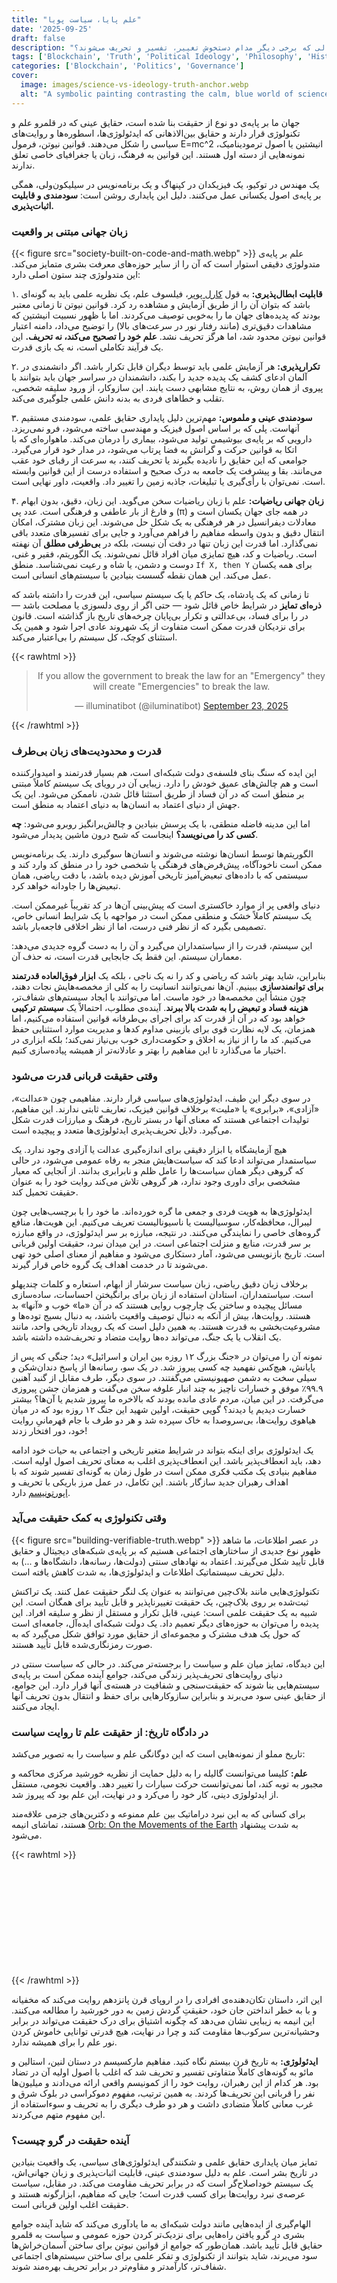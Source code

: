 ```yaml
---
title: "علم پایا، سیاست پویا"
date: '2025-09-25'
draft: false
description: "چرا برخی از دانسته‌های بشری در طول تاریخ، استوار و بدون تغییر باقی می‌مانند، در حالی که برخی دیگر مدام دستخوش تغییر، تفسیر و تحریف می‌شوند؟"
tags: ['Blockchain', 'Truth', 'Political Ideology', 'Philosophy', 'History', 'Mathematics']
categories: ['Blockchain', 'Politics', 'Governance']
cover:
  image: images/science-vs-ideology-truth-anchor.webp
  alt: "A symbolic painting contrasting the calm, blue world of science on the left with the chaotic, red world of politics and mobs on the right, divided by a glowing chain."
---
```


جهان ما بر پایه‌ی دو نوع از حقیقت بنا شده است، حقایق عینی که در قلمرو علم و تکنولوژی قرار دارند و حقایق بین‌الاذهانی که ایدئولوژی‌ها، اسطوره‌ها و روایت‌های سیاسی را شکل می‌دهند. قوانین نیوتن، فرمول E=mc^2 انیشتین یا اصول ترمودینامیک، نمونه‌هایی از دسته اول هستند. این قوانین به فرهنگ، زبان یا جغرافیای خاصی تعلق ندارند.

یک مهندس در توکیو، یک فیزیکدان در کپنهاگ و یک برنامه‌نویس در سیلیکون‌ولی، همگی بر پایه‌ی اصول یکسانی عمل می‌کنند. دلیل این پایداری روشن است: **سودمندی و قابلیت اثبات‌پذیری.**

### **زبان جهانی مبتنی بر واقعیت**
{{< figure src="society-built-on-code-and-math.webp" >}}
علم بر پایه‌ی متدولوژی دقیقی استوار است که آن را از سایر حوزه‌های معرفت بشری متمایز می‌کند. این متدولوژی چند ستون اصلی دارد:

۱. **قابلیت ابطال‌پذیری:** به قول [کارل پوپر](https://www.britannica.com/biography/Karl-Popper)، فیلسوف علم، یک نظریه علمی باید به گونه‌ای باشد که بتوان آن را از طریق آزمایش و مشاهده رد کرد. قوانین نیوتن تا زمانی معتبر بودند که پدیده‌های جهان ما را به‌خوبی توصیف می‌کردند. اما با ظهور نسبیت انیشتین که مشاهدات دقیق‌تری (مانند رفتار نور در سرعت‌های بالا) را توضیح می‌داد، دامنه اعتبار قوانین نیوتن محدود شد، اما هرگز تحریف نشد. **علم خود را تصحیح می‌کند، نه تحریف.** این یک فرآیند تکاملی است، نه یک بازی قدرت.

۲. **تکرارپذیری:** هر آزمایش علمی باید توسط دیگران قابل تکرار باشد. اگر دانشمندی در آلمان ادعای کشف یک پدیده جدید را بکند، دانشمندان در سراسر جهان باید بتوانند با پیروی از همان روش، به نتایج مشابهی دست یابند. این سازوکار، از ورود سلیقه شخصی، تقلب و خطاهای فردی به بدنه دانش علمی جلوگیری می‌کند.

۳. **سودمندی عینی و ملموس:** مهم‌ترین دلیل پایداری حقایق علمی، سودمندی مستقیم آنهاست. پلی که بر اساس اصول فیزیک و مهندسی ساخته می‌شود، فرو نمی‌ریزد. دارویی که بر پایه‌ی بیوشیمی تولید می‌شود، بیماری را درمان می‌کند. ماهواره‌ای که با اتکا به قوانین حرکت و گرانش به فضا پرتاب می‌شود، در مدار خود قرار می‌گیرد. جوامعی که این حقایق را نادیده بگیرند یا تحریف کنند، به سرعت از رقبای خود عقب می‌مانند. بقا و پیشرفت یک جامعه به درک صحیح و استفاده درست از این قوانین وابسته است. نمی‌توان با رأی‌گیری یا تبلیغات، جاذبه زمین را تغییر داد. واقعیت، داور نهایی است.

۴. **زبان جهانی ریاضیات:** علم با زبان ریاضیات سخن می‌گوید. این زبان، دقیق، بدون ابهام و فارغ از بار عاطفی و فرهنگی است. عدد پی (π) در همه جای جهان یکسان است و معادلات دیفرانسیل در هر فرهنگی به یک شکل حل می‌شوند. این زبان مشترک، امکان انتقال دقیق و بدون واسطه مفاهیم را فراهم می‌آورد و جایی برای تفسیرهای متعدد باقی نمی‌گذارد.
اما قدرت این زبان تنها در دقت آن نیست، بلکه در **بی‌طرفی مطلق** آن نهفته است. ریاضیات و کد، هیچ تمایزی میان افراد قائل نمی‌شوند. یک الگوریتم، فقیر و غنی، دوست و دشمن، یا شاه و رعیت نمی‌شناسد. منطق `If X, then Y` برای همه یکسان عمل می‌کند. این همان نقطه گسست بنیادین با سیستم‌های انسانی است.

تا زمانی که یک پادشاه، یک حاکم یا یک سیستم سیاسی، این قدرت را داشته باشد که **ذره‌ای تمایز** در شرایط خاص قائل شود — حتی اگر از روی دلسوزی یا مصلحت باشد — در را برای فساد، بی‌عدالتی و تکرار بی‌پایان چرخه‌های تاریخ باز گذاشته است. قانون برای نزدیکان قدرت ممکن است متفاوت از یک شهروند عادی اجرا شود و همین یک استثنای کوچک، کل سیستم را بی‌اعتبار می‌کند.

{{< rawhtml >}}
<blockquote class="twitter-tweet" data-theme="dark" data-dnt="true" align="center"><p lang="en" dir="ltr">If you allow the government to break the law for an &quot;Emergency&quot; they will create &quot;Emergencies&quot; to break the law.</p>&mdash; illuminatibot (@iluminatibot) <a href="https://twitter.com/iluminatibot/status/1970405279272419556?ref_src=twsrc%5Etfw">September 23, 2025</a></blockquote>
<script async src="https://platform.twitter.com/widgets.js" charset="utf-8"></script>
{{< /rawhtml >}}

### **قدرت و محدودیت‌های زبان بی‌طرف**
این ایده که سنگ بنای فلسفه‌ی دولت شبکه‌ای است، هم بسیار قدرتمند و امیدوارکننده است و هم چالش‌های عمیق خودش را دارد. زیبایی آن در رویای یک سیستم کاملاً مبتنی بر منطق است که در آن فساد از طریق استثنا قائل شدن، ناممکن می‌شود. این یک جهش از دنیای اعتماد به انسان‌ها به دنیای اعتماد به منطق است.

اما این مدینه فاضله منطقی، با یک پرسش بنیادین و چالش‌برانگیز روبرو می‌شود: **چه کسی کد را می‌نویسد؟** اینجاست که شبح درون ماشین پدیدار می‌شود.

الگوریتم‌ها توسط انسان‌ها نوشته می‌شوند و انسان‌ها سوگیری دارند. یک برنامه‌نویس ممکن است ناخودآگاه، پیش‌فرض‌های فرهنگی یا شخصی خود را در منطق کد وارد کند و سیستمی که با داده‌های تبعیض‌آمیز تاریخی آموزش دیده باشد، با دقت ریاضی، همان تبعیض‌ها را جاودانه خواهد کرد.

دنیای واقعی پر از موارد خاکستری است که پیش‌بینی آن‌ها در کد تقریباً غیرممکن است. یک سیستم کاملاً خشک و منطقی ممکن است در مواجهه با یک شرایط انسانی خاص، تصمیمی بگیرد که از نظر فنی درست، اما از نظر اخلاقی فاجعه‌بار باشد.

این سیستم، قدرت را از سیاستمداران می‌گیرد و آن را به دست گروه جدیدی می‌دهد: معماران سیستم. این فقط یک جابجایی قدرت است، نه حذف آن.

بنابراین، شاید بهتر باشد که ریاضی و کد را نه یک ناجی ، بلکه یک **ابزار فوق‌العاده قدرتمند برای توانمندسازی** ببینیم. آن‌ها نمی‌توانند انسانیت را به کلی از مخمصه‌هایش نجات دهند، چون منشأ این مخمصه‌ها در خود ماست. اما می‌توانند با ایجاد سیستم‌های شفاف‌تر، **هزینه فساد و تبعیض را به شدت بالا ببرند**. آینده‌ی مطلوب، احتمالاً یک **سیستم ترکیبی** خواهد بود که در آن از قدرت کد برای اجرای بی‌طرفانه قوانین استفاده می‌کنیم، اما همزمان، یک لایه نظارت قوی برای بازبینی مداوم کدها و مدیریت موارد استثنایی حفظ می‌کنیم.
کد ما را از نیاز به اخلاق و حکومت‌داری خوب بی‌نیاز نمی‌کند؛ بلکه ابزاری در اختیار ما می‌گذارد تا این مفاهیم را بهتر و عادلانه‌تر از همیشه پیاده‌سازی کنیم.

### **وقتی حقیقت قربانی قدرت می‌شود**
در سوی دیگر این طیف، ایدئولوژی‌های سیاسی قرار دارند. مفاهیمی چون «عدالت»، «آزادی»، «برابری» یا «ملیت» برخلاف قوانین فیزیک، تعاریف ثابتی ندارند. این مفاهیم، تولیدات اجتماعی هستند که معنای آنها در بستر تاریخ، فرهنگ و مبارزات قدرت شکل می‌گیرد. دلایل تحریف‌پذیری ایدئولوژی‌ها متعدد و پیچیده است.

هیچ آزمایشگاه یا ابزار دقیقی برای اندازه‌گیری عدالت یا آزادی وجود ندارد. یک سیاستمدار می‌تواند ادعا کند که سیاست‌هایش منجر به رفاه عمومی می‌شود، در حالی که گروهی دیگر همان سیاست‌ها را عامل ظلم و نابرابری بدانند. از آنجایی که معیار مشخصی برای داوری وجود ندارد، هر گروهی تلاش می‌کند روایت خود را به عنوان حقیقت تحمیل کند.

ایدئولوژی‌ها به هویت فردی و جمعی ما گره خورده‌اند. ما خود را با برچسب‌هایی چون لیبرال، محافظه‌کار، سوسیالیست یا ناسیونالیست تعریف می‌کنیم. این هویت‌ها، منافع گروه‌های خاصی را نمایندگی می‌کنند. در نتیجه، مبارزه بر سر ایدئولوژی، در واقع مبارزه بر سر قدرت، منابع و منزلت اجتماعی است. در این میدان نبرد، حقیقت اولین قربانی است. تاریخ بازنویسی می‌شود، آمار دستکاری می‌شود و مفاهیم از معنای اصلی خود تهی می‌شوند تا در خدمت اهداف یک گروه خاص قرار گیرند.

برخلاف زبان دقیق ریاضی، زبان سیاست سرشار از ابهام، استعاره و کلمات چندپهلو است. سیاستمداران، استادان استفاده از زبان برای برانگیختن احساسات، ساده‌سازی مسائل پیچیده و ساختن یک چارچوب روایی هستند که در آن «ما» خوب و «آنها» بد هستند. روایت‌ها، بیش از آنکه به دنبال توصیف واقعیت باشند، به دنبال بسیج توده‌ها و مشروعیت‌بخشی به قدرت هستند. به همین دلیل است که یک رویداد تاریخی واحد، مانند یک انقلاب یا یک جنگ، می‌تواند ده‌ها روایت متضاد و تحریف‌شده داشته باشد.

نمونه آن را می‌توان در «جنگ بزرگ ۱۲ روزه بین ایران و اسرائیل» دید؛ جنگی که پس از پایانش، هیچ‌کس نفهمید چه کسی پیروز شد. در یک سو، رسانه‌ها از پاسخ دندان‌شکن و سیلی سخت به دشمن صهیونیستی می‌گفتند. در سوی دیگر، طرف مقابل از گنبد آهنین ۹۹.۹٪ موفق و خسارات ناچیز به چند انبار علوفه سخن می‌گفت و همزمان جشن پیروزی می‌گرفت. در این میان، مردم عادی مانده بودند که بالاخره ما پیروز شدیم یا آن‌ها؟ بیشتر خسارت دیدیم یا دیدند؟ گویی حقیقت، اولین شهید این جنگ ۱۲ روزه بود که در میان هیاهوی روایت‌ها، بی‌سروصدا به خاک سپرده شد و هر دو طرف با جام قهرمانیِ روایت خود، دور افتخار زدند!

یک ایدئولوژی برای اینکه بتواند در شرایط متغیر تاریخی و اجتماعی به حیات خود ادامه دهد، باید انعطاف‌پذیر باشد. این انعطاف‌پذیری اغلب به معنای تحریف اصول اولیه است. مفاهیم بنیادی یک مکتب فکری ممکن است در طول زمان به گونه‌ای تفسیر شوند که با اهداف رهبران جدید سازگار باشند. این تکامل، در عمل مرز باریکی با تحریف و [اپورتونیسم](https://www.merriam-webster.com/dictionary/opportunism) دارد.

### **وقتی تکنولوژی به کمک حقیقت می‌آید**
{{< figure src="building-verifiable-truth.webp" >}}
در عصر اطلاعات، ما شاهد ظهور نوع جدیدی از ساختارهای اجتماعی هستیم که بر پایه‌ی شبکه‌های دیجیتال و حقایق قابل تأیید شکل می‌گیرند. اعتماد به نهادهای سنتی (دولت‌ها، رسانه‌ها، دانشگاه‌ها و ...) به دلیل تحریف سیستماتیک اطلاعات و ایدئولوژی‌ها، به شدت کاهش یافته است.

تکنولوژی‌هایی مانند بلاک‌چین می‌توانند به عنوان یک لنگر حقیقت عمل کنند. یک تراکنش ثبت‌شده بر روی بلاک‌چین، یک حقیقت تغییرناپذیر و قابل تأیید برای همگان است. این شبیه به یک حقیقت علمی است: عینی، قابل تکرار و مستقل از نظر و سلیقه افراد. این پدیده را می‌توان به حوزه‌های دیگر تعمیم داد. یک دولت شبکه‌ای ایده‌آل، جامعه‌ای است که حول یک هدف مشترک و مجموعه‌ای از حقایق مورد توافق شکل می‌گیرد که به صورت رمزنگاری‌شده قابل تأیید هستند.

این دیدگاه، تمایز میان علم و سیاست را برجسته‌تر می‌کند. در حالی که سیاست سنتی در دنیای روایت‌های تحریف‌پذیر زندگی می‌کند، جوامع آینده ممکن است بر پایه‌ی سیستم‌هایی بنا شوند که حقیقت‌سنجی و شفافیت در هسته‌ی آنها قرار دارد. این جوامع، از حقایق عینی سود می‌برند و بنابراین سازوکارهایی برای حفظ و انتقال بدون تحریف آنها ایجاد می‌کنند.

### **در دادگاه تاریخ: از حقیقت علم تا روایت سیاست**
تاریخ مملو از نمونه‌هایی است که این دوگانگی علم و سیاست را به تصویر می‌کشد:

**علم:** کلیسا می‌توانست گالیله را به دلیل حمایت از نظریه خورشید مرکزی محاکمه و مجبور به توبه کند، اما نمی‌توانست حرکت سیارات را تغییر دهد. واقعیت نجومی، مستقل از ایدئولوژی دینی، کار خود را می‌کرد و در نهایت، این علم بود که پیروز شد.

  برای کسانی که به این نبرد دراماتیک بین علم ممنوعه و دکترین‌های جزمی علاقه‌مند هستند، تماشای انیمه [Orb: On the Movements of the Earth](https://share.google/AgGnt7GxicG2c9kPM) به شدت پیشنهاد می‌شود.

{{< rawhtml >}}
<div class="iframely-embed"><div class="iframely-responsive" style="height: 170px; padding-bottom: 0;"><a href="https://digimoviez.com/serie/orb-on-the-movements-of-the-earth/" data-iframely-url="//iframely.net/8NwZKsNk?theme=dark"></a></div></div><script async src="//iframely.net/embed.js"></script>
{{< /rawhtml >}}

  این اثر، داستان تکان‌دهنده‌ی افرادی را در اروپای قرن پانزدهم روایت می‌کند که مخفیانه و با به خطر انداختن جان خود، حقیقتِ گردش زمین به دور خورشید را مطالعه می‌کنند. این انیمه به زیبایی نشان می‌دهد که چگونه اشتیاق برای درک حقیقت می‌تواند در برابر وحشیانه‌ترین سرکوب‌ها مقاومت کند و چرا در نهایت، هیچ قدرتی توانایی خاموش کردن نور علم را برای همیشه ندارد.

**ایدئولوژی:** به تاریخ قرن بیستم نگاه کنید. مفاهیم مارکسیسم در دستان لنین، استالین و مائو به گونه‌های کاملاً متفاوتی تفسیر و تحریف شد که اغلب با اصول اولیه آن در تضاد بود. هر کدام از این رهبران، روایت خود را از کمونیسم واقعی ارائه می‌دادند و میلیون‌ها نفر را قربانی این تحریف‌ها کردند. به همین ترتیب، مفهوم دموکراسی در بلوک شرق و غرب معانی کاملاً متضادی داشت و هر دو طرف دیگری را به تحریف و سوءاستفاده از این مفهوم متهم می‌کردند.

### **آینده حقیقت در گرو چیست؟**
تمایز میان پایداری حقایق علمی و شکنندگی ایدئولوژی‌های سیاسی، یک واقعیت بنیادین در تاریخ بشر است. علم به دلیل سودمندی عینی، قابلیت اثبات‌پذیری و زبان جهانی‌اش، یک سیستم خوداصلاح‌گر است که در برابر تحریف مقاومت می‌کند. در مقابل، سیاست عرصه‌ی نبرد روایت‌ها برای کسب قدرت است؛ جایی که مفاهیم، ابزارگونه هستند و حقیقت اغلب اولین قربانی است.

الهام‌گیری از ایده‌هایی مانند دولت شبکه‌ای به ما یادآوری می‌کند که شاید آینده جوامع بشری در گرو یافتن راه‌هایی برای نزدیک‌تر کردن حوزه عمومی و سیاست به قلمرو حقایق قابل تأیید باشد. همان‌طور که جوامع از قوانین نیوتن برای ساختن آسمان‌خراش‌ها سود می‌برند، شاید بتوانند از تکنولوژی و تفکر علمی برای ساختن سیستم‌های اجتماعی شفاف‌تر، کارآمدتر و مقاوم‌تر در برابر تحریف بهره‌مند شوند.
